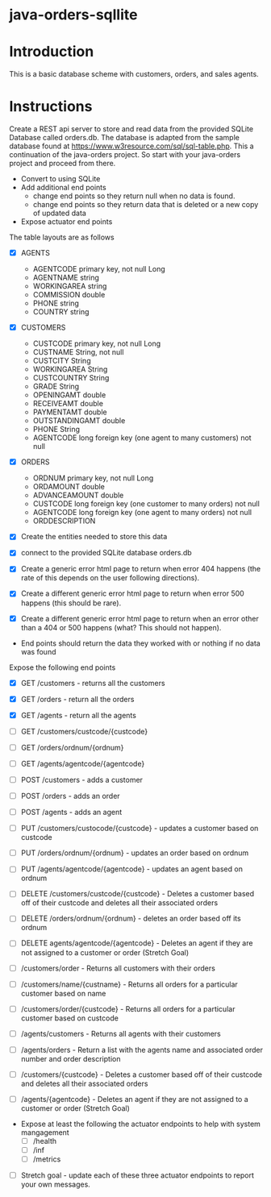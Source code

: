 # java-orders-sqllite

# Introduction

This is a basic database scheme with customers, orders, and sales agents.

# Instructions

Create a REST api server to store and read data from the provided SQLite Database called orders.db. The database is adapted from the sample database found at https://www.w3resource.com/sql/sql-table.php. This a continuation of the java-orders project. So start with your java-orders project and proceed from there.

* Convert to using SQLite
* Add additional end points
  - change end points so they return null when no data is found.
  - change end points so they return data that is deleted or a new copy of updated data
* Expose actuator end points

The table layouts are as follows

- [x] AGENTS
  * AGENTCODE primary key, not null Long
  * AGENTNAME string
  * WORKINGAREA string
  * COMMISSION double
  * PHONE string
  * COUNTRY string

- [x] CUSTOMERS
  * CUSTCODE primary key, not null Long
  * CUSTNAME String, not null
  * CUSTCITY String
  * WORKINGAREA String
  * CUSTCOUNTRY String
  * GRADE String
  * OPENINGAMT double
  * RECEIVEAMT double
  * PAYMENTAMT double
  * OUTSTANDINGAMT double
  * PHONE String
  * AGENTCODE long foreign key (one agent to many customers) not null

- [x] ORDERS
  * ORDNUM primary key, not null Long
  * ORDAMOUNT double
  * ADVANCEAMOUNT double
  * CUSTCODE long foreign key (one customer to many orders) not null
  * AGENTCODE long foreign key (one agent to many orders) not null
  * ORDDESCRIPTION


- [x] Create the entities needed to store this data
- [x] connect to the provided SQLite database orders.db
 
- [x] Create a generic error html page to return when error 404 happens (the rate of this depends on the user following directions).
- [x] Create a different generic error html page to return when error 500 happens (this should be rare).
- [x] Create a different generic error html page to return when an error other than a 404 or 500 happens (what? This should not happen).

- End points should return the data they worked with or nothing if no data was found

Expose the following end points

- [x] GET /customers - returns all the customers
- [x] GET /orders - return all the orders
- [x] GET /agents - return all the agents

- [ ] GET /customers/custcode/{custcode}
- [ ] GET /orders/ordnum/{ordnum}
- [ ] GET /agents/agentcode/{agentcode}

- [ ] POST /customers - adds a customer
- [ ] POST /orders - adds an order
- [ ] POST /agents - adds an agent

- [ ] PUT /customers/custocode/{custcode} - updates a customer based on custcode
- [ ] PUT /orders/ordnum/{ordnum} - updates an order based on ordnum
- [ ] PUT /agents/agentcode/{agentcode} - updates an agent based on ordnum

- [ ] DELETE /customers/custcode/{custcode} - Deletes a customer based off of their custcode and deletes all their associated orders
- [ ] DELETE /orders/ordnum/{ordnum} - deletes an order based off its ordnum
- [ ] DELETE agents/agentcode/{agentcode} - Deletes an agent if they are not assigned to a customer or order (Stretch Goal)

- [ ] /customers/order - Returns all customers with their orders
- [ ] /customers/name/{custname} - Returns all orders for a particular customer based on name
- [ ] /customers/order/{custcode} - Returns all orders for a particular customer based on custcode
- [ ] /agents/customers - Returns all agents with their customers
- [ ] /agents/orders - Return a list with the agents name and associated order number and order description
- [ ] /customers/{custcode} - Deletes a customer based off of their custcode and deletes all their associated orders
- [ ] /agents/{agentcode} - Deletes an agent if they are not assigned to a customer or order (Stretch Goal)

* Expose at least the following the actuator endpoints to help with system mangagement
   - [ ] /health
   - [ ] /inf
   - [ ] /metrics
   
- [ ] Stretch goal - update each of these three actuator endpoints to report your own messages. 
